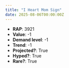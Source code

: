 ```yaml
---
title: "I Heart Mom Sign"
date: 2025-08-06T00:00:00Z
---
```

- **RAP**: 3921
- **Value**: -1
- **Demand level**: -1
- **Trend**: -1
- **Projected?**: True
- **Hyped?**: True
- **Rare?**: True
